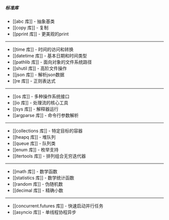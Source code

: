 ##### 标准库
- [[abc 库]] - 抽象基类
- [[copy 库]] - 复制
- [[pprint 库]] - 更美观的print
---
- [[time 库]] - 时间的访问和转换
- [[datetime 库]] - 基本日期和时间类型
- [[pathlib 库]] - 面向对象的文件系统路径
- [[shutil 库]] - 高阶文件操作
- [[json 库]] - 解析json数据
- [[re 库]] - 正则表达式
---
- [[os 库]] - 多种操作系统接口
- [[io 库]] - 处理流的核心工具
- [[sys 库]] - 解释器运行
- [[argparse 库]] - 命令行参数解析
---
- [[collections 库]] - 特定目标的容器
- [[heapq 库]] - 堆队列
- [[queue 库]] - 队列类
- [[enum 库]] - 枚举支持
- [[itertools 库]] - 排列组合无穷迭代器
---
- [[math 库]] - 数学函数
- [[statistics 库]] - 数学统计函数
- [[random 库]] - 伪随机数
- [[decimal 库]] - 精确小数
---
- [[concurrent.futures 库]] - 快速启动并行任务
- [[asyncio 库]] - 单线程协程异步

